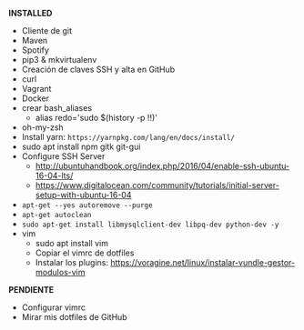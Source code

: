 **INSTALLED**
* Cliente de git
* Maven
* Spotify
* pip3 & mkvirtualenv
* Creación de claves SSH y alta en GitHub
* curl
* Vagrant
* Docker
* crear bash_aliases
  * alias redo='sudo $(history -p !!)'
* oh-my-zsh
* Install yarn: `https://yarnpkg.com/lang/en/docs/install/`
* sudo apt install npm gitk git-gui
* Configure SSH Server
  * http://ubuntuhandbook.org/index.php/2016/04/enable-ssh-ubuntu-16-04-lts/
  * https://www.digitalocean.com/community/tutorials/initial-server-setup-with-ubuntu-16-04
* `apt-get --yes autoremove --purge`
* `apt-get autoclean`
* `sudo apt-get install libmysqlclient-dev libpq-dev python-dev -y`
* vim
  * sudo apt install vim
  * Copiar el vimrc de dotfiles
  * Instalar los plugins: https://voragine.net/linux/instalar-vundle-gestor-modulos-vim

**PENDIENTE**
* Configurar vimrc
* Mirar mis dotfiles de GitHub
